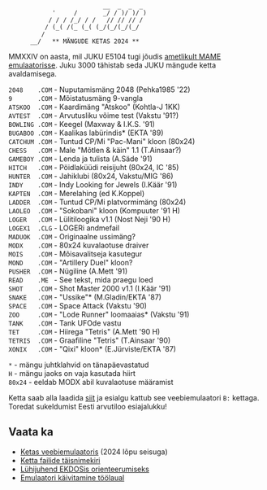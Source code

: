 ```

                          __  _  _  _
            '     /       _/ / )/ )/ )
           / / / /_/ / /   // // // /
          / (_( /(_ (_( (_/(_/(_/(_/
         /
      __/   ** MÄNGUDE KETAS 2024 **

```  
  
MMXXIV  on aasta,  mil JUKU E5104 tugi
jõudis [ametlikult  MAME emulaatorisse](https://www.mamedev.org/?p=544).
Juku 3000  tähistab seda  JUKU mängude
ketta avaldamisega.

``2048    .COM`` - Nuputamismäng 2048 (Pehka1985 '22)  
``9       .COM`` - Mõistatusmäng 9-vangla  
``ATSKOO  .COM`` - Kaardimäng "Atskoo" (Kohtla-J 1KK)  
``AVTEST  .COM`` - Arvutusliku võime test (Vakstu '91?)  
``BOWLING .COM`` - Keegel (Maxway & I.K.S. '91)  
``BUGABOO .COM`` - Kaalikas labürindis\* (EKTA '89)  
``CATCHUM .COM`` - Tuntud CP/Mi "Pac-Mani" kloon (80x24)  
``CHESS   .COM`` - Male "Mõtlen & käin" 1.1 (T.Ainsaar?)  
``GAMEBOY .COM`` - Lenda ja tulista (A.Säde '91)  
``HITCH   .COM`` - Pöidlaküüdi reisijuht (80x24, IC '85)  
``HUNTER  .COM`` - Jahiklubi (80x24, Vakstu/MIG '86)  
``INDY    .COM`` - Indy Looking for Jewels (I.Käär '91)  
``KAPTEN  .COM`` - Merelahing (ed K.Koppel)  
``LADDER  .COM`` - Tuntud CP/Mi platvormimäng (80x24)  
``LAOLEO  .COM`` - "Sokobani" kloon (Kompuuter '91 H)  
``LOGER   .COM`` - Lülitiloogika v1.1 (Nost Neji '90 H)  
``LOGEX1  .CLG`` - LOGERi andmefail  
``MADUOK  .COM`` - Originaalne ussimäng?  
``MODX    .COM`` - 80x24 kuvalaotuse draiver  
``MOIS    .COM`` - Mõisavalitseja kasutegur  
``MOND    .COM`` - "Artillery Duel" kloon?  
``PUSHER  .COM`` - Nügiline (A.Mett '91)  
``READ    .ME ­`` - See tekst, mida praegu loed  
``SHOT    .COM`` - Shot Master 2000 v1.1 (I.Käär '91)  
``SNAKE   .COM`` - "Ussike"\* (M.Gladin/EKTA '87)  
``SPACE   .COM`` - Space Attack (Vakstu '90)  
``ZOO     .COM`` - "Lode Runner" loomaaias\* (Vakstu '91)  
``TANK    .COM`` - Tank UFOde vastu  
``TET     .COM`` - Hiirega "Tetris" (A.Mett '90 H)  
``TETRIS  .COM`` - Graafiline "Tetris" (T.Ainsaar '90)  
``XONIX   .COM`` - "Qixi" kloon\* (E.Jürviste/EKTA '87)  

`*` - mängu juhtklahvid on tänapäevastatud  
`H` - mängu jaoks on vaja kasutada hiirt  
`80x24` - eeldab MODX abil kuvalaotuse määramist  

Ketta saab alla laadida [siit](https://elektroonikamuuseum.ee/failid/juku/tarkvara/J3KGAME1.JUK) ja esialgu kattub see veebiemulaatori `B:` kettaga. Toredat sukeldumist Eesti arvutiloo esiajalukku!

## Vaata ka

* [Ketas veebiemulaatoris](https://infoaed.ee/juku3000) (2024 lõpu seisuga)
* [Ketta failide täisnimekiri](tarkvara-kataloog.md#j3kgame1)
* [Lühijuhend EKDOSis orienteerumiseks](juku-käsud.md)
* [Emulaatori käivitamine töölaual](mame-käivitamine.md)
